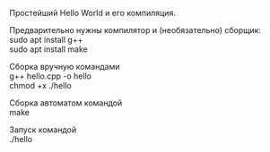 Простейший Hello World и его компиляция.  
  
Предварительно нужны компилятор и (необязательно) сборщик:  
sudo apt install g++  
sudo apt install make  
  
Сборка вручную командами  
g++ hello.cpp -o hello  
chmod +x ./hello  
  
Сборка автоматом командой  
make  
  
Запуск командой  
./hello  
